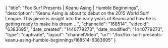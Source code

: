 {
    "title": "Fox Surf Presents | Keanu Asing | Humble Beginnings",
    "description": "Keanu Asing is about to debut on the 2015 World Surf League. This piece is insight into the early years of Keanu and how he is getting ready to make his dream ...",
    "channelid": "168514",
    "videoid": "6383695",
    "date_created": "1440779273",
    "date_modified": "1440779273",
    "type": "captivate",
    "layout": "channelVideo",
    "url": "\/fox\/fox-surf-presents-keanu-asing-humble-beginnings\/168514-6383695"
}